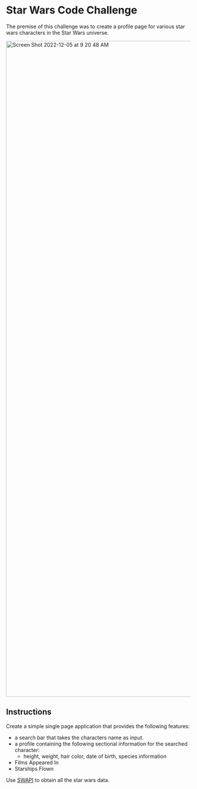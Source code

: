 # Star Wars Code Challenge 
The premise of this challenge was to create a profile page for various star wars characters in the Star Wars universe.

<img width="1790" alt="Screen Shot 2022-12-05 at 9 20 48 AM" src="https://user-images.githubusercontent.com/81569328/205674256-d171bf04-bce7-421b-b9d3-6317122ed8df.png">


## Instructions 
Create a simple single page application that provides the following features:
- a search bar that takes the characters name as input.
- a profile containing the following sectional information for the searched character:
  - height, weight, hair color, date of birth, species information
- Films Appeared In
- Starships Flown

Use [SWAPI](https://swapi.py4e.com/) to obtain all the star wars data.

